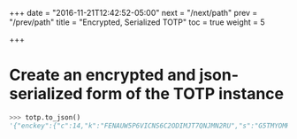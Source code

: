 +++
date = "2016-11-21T12:42:52-05:00"
next = "/next/path"
prev = "/prev/path"
title = "Encrypted, Serialized TOTP"
toc = true
weight = 5

+++

# Create an encrypted and json-serialized form of the TOTP instance

```python
>>> totp.to_json()
'{"enckey":{"c":14,"k":"FENAUW5P6VICNS6C2ODIMJT7QNJMN2RU","s":"G5TMYOMHODXB2Q3IBWQQ","t":"1479726717783","v":1},"type":"totp","v":1}'
```
